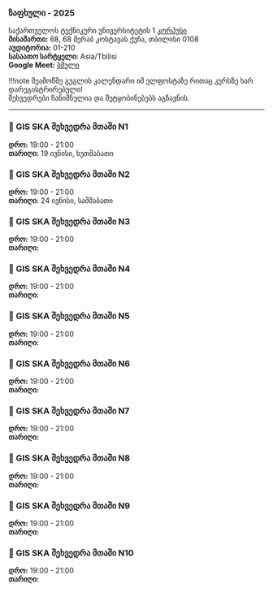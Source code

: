 ### ზაფხული - 2025

საქართველოს ტექნიკური უნივერსიტეტის 1 [კორპუსი](https://www.google.com/maps/place/%E1%83%A1%E1%83%90%E1%83%A5%E1%83%90%E1%83%A0%E1%83%97%E1%83%95%E1%83%94%E1%83%9A%E1%83%9D%E1%83%A1+%E1%83%A2%E1%83%94%E1%83%A5%E1%83%9C%E1%83%98%E1%83%99%E1%83%A3%E1%83%A0%E1%83%98+%E1%83%A3%E1%83%9C%E1%83%98%E1%83%95%E1%83%94%E1%83%A0%E1%83%A1%E1%83%98%E1%83%A2%E1%83%94%E1%83%A2%E1%83%98%E1%83%A1+1+%E1%83%99%E1%83%9D%E1%83%A0%E1%83%9E%E1%83%A3%E1%83%A1%E1%83%98/data=!4m7!3m6!1s0x4044732a1b4c4717:0xe7ffb2085cfa2f5a!8m2!3d41.7171696!4d44.7781599!16s%2Fg%2F1ptxrl69z!19sChIJF0dMGypzREARWi_6XAiy_-c?authuser=0&hl=ka&source=mc) <br>
**მისამართი:** 68, 68 მერაბ კოსტავას ქუჩა, თბილისი 0108 <br>
**აუდიტორია:** 01-210 <br>
**სასაათო სარტყელი:** Asia/Tbilisi <br>
**Google Meet:** [ბმული](https://meet.google.com/zmp-oczk-whi) <br>

!!!note
    შეამოწმე გუგლის კალენდარი იმ ელფოსტაზე რითაც კურსზე ხარ დარეგისტრირებული! <br>
    შეხვედრები ჩანიშნულია და შეტყობინებებს აგზავნის. <br>

---

### 🐝 GIS SKA შეხვედრა მთაში N1
**დრო:** 19:00 - 21:00 <br>
**თარიღი:** 19 ივნისი, ხუთშაბათი <br>


### 🐝 GIS SKA შეხვედრა მთაში N2
**დრო:** 19:00 - 21:00 <br>
**თარიღი:** 24 ივნისი, სამშაბათი <br>


### 🐝 GIS SKA შეხვედრა მთაში N3
**დრო:** 19:00 - 21:00 <br>
**თარიღი:** <br>

### 🐝 GIS SKA შეხვედრა მთაში N4
**დრო:** 19:00 - 21:00 <br>
**თარიღი:**  <br>

### 🐝 GIS SKA შეხვედრა მთაში N5
**დრო:** 19:00 - 21:00 <br>
**თარიღი:**  <br>

### 🐝 GIS SKA შეხვედრა მთაში N6
**დრო:** 19:00 - 21:00 <br>
**თარიღი:**  <br>

### 🐝 GIS SKA შეხვედრა მთაში N7
**დრო:** 19:00 - 21:00 <br>
**თარიღი:**  <br>

### 🐝 GIS SKA შეხვედრა მთაში N8
**დრო:** 19:00 - 21:00 <br>
**თარიღი:**  <br>

### 🐝 GIS SKA შეხვედრა მთაში N9
**დრო:** 19:00 - 21:00 <br>
**თარიღი:**  <br>

### 🐝 GIS SKA შეხვედრა მთაში N10
**დრო:** 19:00 - 21:00 <br>
**თარიღი:**  <br>
